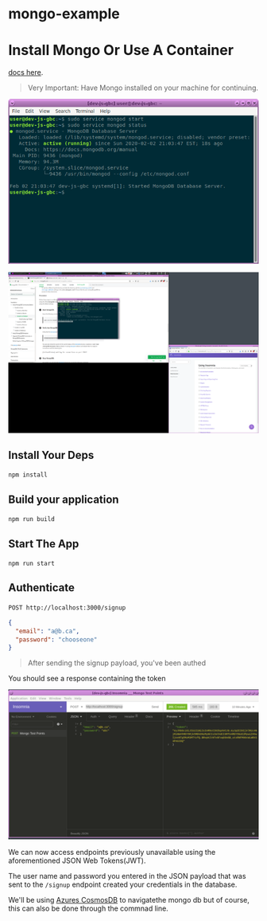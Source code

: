 # mongo-example

# Install Mongo Or Use A Container
[docs here](https://docs.mongodb.com/manual/tutorial/install-mongodb-on-debian/).

> Very Important: Have Mongo installed on your machine for continuing. 


![alt text](./assets/start-mongo.png)

![alt text](./assets/status.png)


## Install Your Deps
`npm install`

## Build your application
`npm run build`

## Start The App
`npm run start`

## Authenticate
`POST http://localhost:3000/signup`

```json
{
  "email": "a@b.ca",
  "password": "chooseone"
}
```

> After sending the signup payload, you've been authed

You should see a response containing the token

![alt text](./assets/result.png)

We can now access endpoints previously unavailable using the aforementioned JSON Web Tokens(JWT).

The user name and password you entered in the JSON payload that was sent to the `/signup` endpoint created your credentials in the database.

We'll be using [Azures CosmosDB](https://github.com/microsoft/vscode-cosmosdb) to navigatethe mongo db but of course, this can also be done through the commnad line.